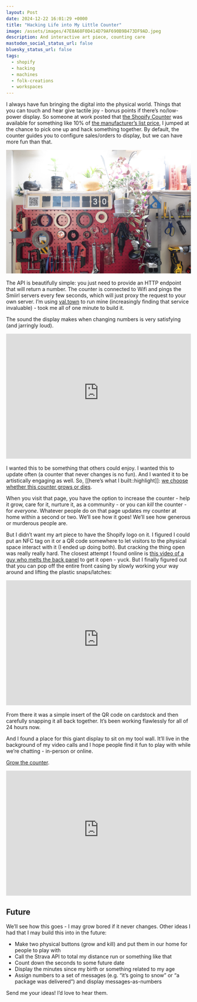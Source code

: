 ```yaml
---
layout: Post
date: 2024-12-22 16:01:29 +0000
title: "Hacking Life into My Little Counter"
image: /assets/images/47E8A68F0D414D79AF690B9B473DF9AD.jpeg
description: And interactive art piece, counting care
mastodon_social_status_url: false
bluesky_status_url: false
tags: 
  - shopify
  - hacking
  - machines
  - folk-creations
  - workspaces
---
```


I always have fun bringing the digital into the physical world\. Things that you can touch and hear give tactile joy \- bonus points if there’s no/low\-power display\. So someone at work posted that [the Shopify Counter](https://shopify.supply/products/shopify-counter) was available for something like 10% of [the manufacturer’s list price](https://www.smiirl.com/en/counter/category/social#buyit), I jumped at the chance to pick one up and hack something together\. By default, the counter guides you to configure sales/orders to display, but we can have more fun than that\.

![counter](/assets/images/47E8A68F0D414D79AF690B9B473DF9AD.jpeg)

The API is beautifully simple: you just need to provide an HTTP endpoint that will return a number\. The counter is connected to Wifi and pings the Smiirl servers every few seconds, which will just proxy the request to your own server\. I’m using [val\.town](https://www.val.town)  to run mine \(increasingly finding that service invaluable\) \- took me all of one minute to build it\.

The sound the display makes when changing numbers is very satisfying \(and jarringly loud\)\.

<iframe width="100%" height="340" src="https://www.youtube-nocookie.com/embed/Y7r_7uVf3wE?si=iPalpMxBaV4KVpEk" title="YouTube video player" frameborder="0" allow="accelerometer; autoplay; clipboard-write; encrypted-media; gyroscope; picture-in-picture; web-share" referrerpolicy="strict-origin-when-cross-origin" allowfullscreen></iframe>

I wanted this to be something that others could enjoy\. I wanted this to update often \(a counter that never changes is no fun\)\. And I wanted it to be artistically engaging as well\. So, [[here’s what I built::highlight]]: [we choose whether this counter grows or dies](https://www.joshbeckman.org/counter)\.

When you visit that page, you have the option to increase the counter \- help it grow, care for it, nurture it, as a community \- or you can *kill* the counter \- for ​*everyone*​\. Whatever people do on that page updates my counter at home within a second or two\. We’ll see how it goes\! We’ll see how generous or murderous people are\.

But I didn’t want my art piece to have the Shopify logo on it. I figured I could put an NFC tag on it or a QR code somewhere to let visitors to the physical space interact with it (I ended up doing both). But cracking the thing open was really really hard. The closest attempt I found online is [this video of a guy who melts the back panel](https://www.youtube.com/watch?v=cnVvubFi_z0) to get it open - yuck. But I finally figured out that you can pop off the entire front casing by slowly working your way around and lifting the plastic snaps/latches:

<iframe width="100%" height="340" src="https://www.youtube-nocookie.com/embed/aBfWy55h0fY?si=eaExP80NTDaBjNLs" title="YouTube video player" frameborder="0" allow="accelerometer; autoplay; clipboard-write; encrypted-media; gyroscope; picture-in-picture; web-share" referrerpolicy="strict-origin-when-cross-origin" allowfullscreen></iframe>

From there it was a simple insert of the QR code on cardstock and then carefully snapping it all back together\. It’s been working flawlessly for all of 24 hours now\.

And I found a place for this giant display to sit on my tool wall\. It’ll live in the background of my video calls and I hope people find it fun to play with while we’re chatting \- in\-person or online\.

[Grow the counter](https://www.joshbeckman.org/counter).

<iframe width="100%" height="340" src="https://www.youtube-nocookie.com/embed/PmAHgwvY5Xc?si=xOtYpmBrY0RbXFqG" title="YouTube video player" frameborder="0" allow="accelerometer; autoplay; clipboard-write; encrypted-media; gyroscope; picture-in-picture; web-share" referrerpolicy="strict-origin-when-cross-origin" allowfullscreen></iframe>

## Future

We’ll see how this goes \- I may grow bored if it never changes\. Other ideas I had that I may build this into in the future:
- Make two physical buttons \(grow and kill\) and put them in our home for people to play with
- Call the Strava API to total my distance run or something like that
- Count down the seconds to some future date
- Display the minutes since my birth or something related to my age
- Assign numbers to a set of messages \(e\.g\. “it’s going to snow” or “a package was delivered”\) and display messages\-as\-numbers

Send me your ideas! I’d love to hear them.
